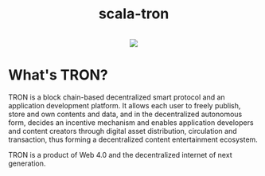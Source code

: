 <h1 align="center">
  scala-tron
  <br>
  <br>
  <img src="https://travis-ci.org/Rovak/scala-tron.svg?branch=master">
</h1>

# What's TRON?
TRON is a block chain-based decentralized smart protocol and an application development platform. It allows each user to freely publish, store and own contents and data, and in the decentralized autonomous form, decides an incentive mechanism and enables application developers and content creators through digital asset distribution, circulation and transaction, thus forming a decentralized content entertainment ecosystem.

TRON is a product of Web 4.0 and the decentralized internet of next generation.
